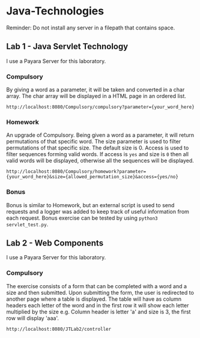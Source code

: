 # Java-Technologies
Reminder: Do not install any server in a filepath that contains space.

## Lab 1 - Java Servlet Technology
I use a Payara Server for this laboratory.
### Compulsory
By giving a word as a parameter, it will be taken and converted in a char array. The char array will be displayed in a HTML page in an ordered list.

`http://localhost:8080/Compulsory/compulsory?parameter={your_word_here}`

### Homework
An upgrade of Compulsory. Being given a word as a parameter, it will return permutations of that specific word. The size parameter is used to filter permutations of that specific size. The default size is 0. Access is used to filter sequences forming valid words. If access is `yes` and size is `0` then all valid words will be displayed, otherwise all the sequences will be displayed.

`http://localhost:8080/Compulsory/homework?parameter={your_word_here}&size={allowed_permutation_size}&access={yes/no}`

### Bonus
Bonus is similar to Homework, but an external script is used to send requests and a logger was added to keep track of useful information from each request.
Bonus exercise can be tested by using `python3 servlet_test.py`.

## Lab 2 - Web Components
I use a Payara Server for this laboratory.
### Compulsory
The exercise consists of a form that can be completed with a word and a size and then submitted. Upon submitting the form, the user is redirected to another page where a table is displayed. The table will have as column headers each letter of the word and in the first row it will show each letter multiplied by the size e.g. Column header is letter 'a' and size is 3, the first row will display 'aaa'.

`http://localhost:8080/JTLab2/controller`

